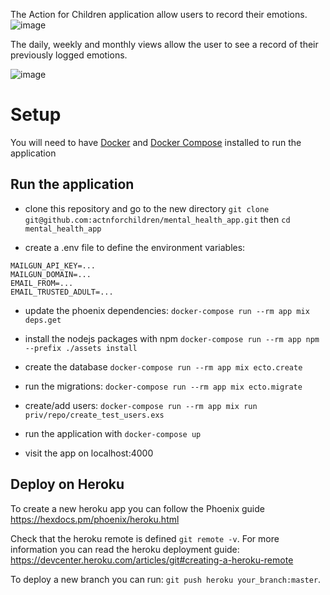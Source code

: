 The Action for Children application allow users to record their emotions.
![image](https://user-images.githubusercontent.com/6057298/48003870-9a077200-e107-11e8-92d0-9095e95b615f.png)

The daily, weekly and monthly views allow the user to see a record of their previously logged emotions.

![image](https://user-images.githubusercontent.com/6057298/48004048-100bd900-e108-11e8-86a5-611b240fcde7.png)


# Setup

You will need to have [Docker](https://docs.docker.com/install/)
and [Docker Compose](https://docs.docker.com/compose/install/) installed to run the application

## Run the application

- clone this repository and go to the new directory
      `git clone git@github.com:actnforchildren/mental_health_app.git`
     then `cd mental_health_app`

- create a .env file to define the environment variables:
```
MAILGUN_API_KEY=...
MAILGUN_DOMAIN=...
EMAIL_FROM=...
EMAIL_TRUSTED_ADULT=...
```

- update the phoenix dependencies:
  `docker-compose run --rm app mix deps.get`

- install the nodejs packages with npm
  `docker-compose run --rm app npm --prefix ./assets install`

- create the database
  `docker-compose run --rm app mix ecto.create`

- run the migrations:
  `docker-compose run --rm app mix ecto.migrate`

- create/add users:
  `docker-compose run --rm app mix run priv/repo/create_test_users.exs`

- run the application with
  `docker-compose up`

- visit the app on localhost:4000

## Deploy on Heroku


To create a new heroku app you can follow the Phoenix guide https://hexdocs.pm/phoenix/heroku.html

Check that the heroku remote is defined `git remote -v`. For more information you can read the heroku deployment guide: https://devcenter.heroku.com/articles/git#creating-a-heroku-remote

To deploy a new branch you can run: `git push heroku your_branch:master`.

